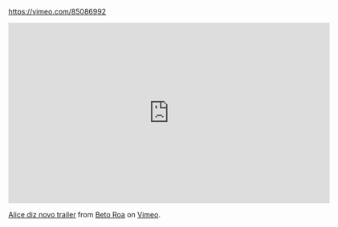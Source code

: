 
https://vimeo.com/85086992

<iframe src="https://player.vimeo.com/video/85086992" width="640" height="360" frameborder="0" webkitallowfullscreen mozallowfullscreen allowfullscreen></iframe>
<p><a href="https://vimeo.com/85086992">Alice diz novo trailer</a> from <a href="https://vimeo.com/user18296777">Beto Roa</a> on <a href="https://vimeo.com">Vimeo</a>.</p>
